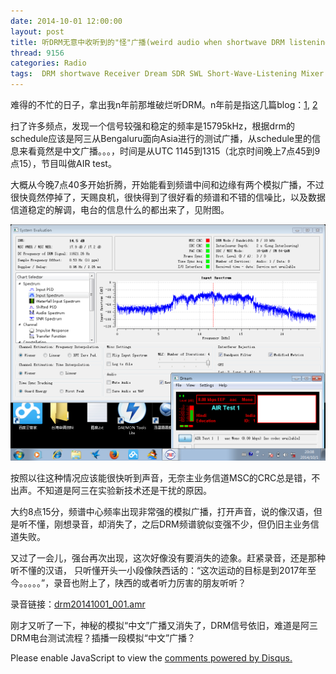 ```yaml
---
date: 2014-10-01 12:00:00
layout: post
title: 听DRM无意中收听到的"怪"广播(weird audio when shortwave DRM listening)
thread: 9156
categories: Radio
tags:  DRM shortwave Receiver Dream SDR SWL Short-Wave-Listening Mixer 455kHz-12kHz-Mixer
---
```



<div id="google_translate_element"></div><script type="text/javascript">
function googleTranslateElementInit() {
  new google.translate.TranslateElement({pageLanguage: 'zh-CN', layout: google.translate.TranslateElement.InlineLayout.HORIZONTAL, multilanguagePage: true, gaTrack: true, gaId: 'UA-56112029-1'}, 'google_translate_element');
}
</script><script type="text/javascript" src="//translate.google.com/translate_a/element.js?cb=googleTranslateElementInit"></script>



难得的不忙的日子，拿出我n年前那堆破烂听DRM。n年前是指这几篇blog：[1](http://sdr-x.github.io/%E7%BB%88%E4%BA%8E%E6%88%90%E5%8A%9F%E6%94%B6%E5%90%AC%E5%BE%B7%E5%B9%BF%E5%92%8C%E4%BF%84%E7%BD%97%E6%96%AF%E7%9A%84DRM%E7%9F%AD%E6%B3%A2%E5%B9%BF%E6%92%AD%28DRM%20shortwave%20radio%20receiving%20result%20-%20deutsche%20welle%20and%20Russia%29/), [2](http://sdr-x.github.io/DRM%E6%8E%A5%E6%94%B6%E5%8F%8Amatlab%E5%AE%9E%E9%AA%8C%28DRM%20shortwave%20radio%20receiving%20experiment%29/)

扫了许多频点，发现一个信号较强和稳定的频率是15795kHz，根据drm的schedule应该是阿三从Bengaluru面向Asia进行的测试广播，从schedule里的信息来看竟然是中文广播。。。，时间是从UTC 1145到1315（北京时间晚上7点45到9点15），节目叫做AIR test。

大概从今晚7点40多开始折腾，开始能看到频谱中间和边缘有两个模拟广播，不过很快竟然停掉了，天赐良机，很快得到了很好看的频谱和不错的信噪比，以及数据信道稳定的解调，电台的信息什么的都出来了，见附图。

![](../media/drm-snapshot-2014-10-01.png)

按照以往这种情况应该能很快听到声音，无奈主业务信道MSC的CRC总是错，不出声。不知道是阿三在实验新技术还是干扰的原因。

大约8点15分，频谱中心频率出现非常强的模拟广播，打开声音，说的像汉语，但是听不懂，刚想录音，却消失了，之后DRM频谱貌似变强不少，但仍旧主业务信道失败。

又过了一会儿，强台再次出现，这次好像没有要消失的迹象。赶紧录音，还是那种听不懂的汉语，
只听懂开头一小段像陕西话的：“这次运动的目标是到2017年至今。。。。。”，录音也附上了，陕西的或者听力厉害的朋友听听？

录音链接：[drm20141001_001.amr](../media/drm20141001_001.amr)
  
刚才又听了一下，神秘的模拟“中文”广播又消失了，DRM信号依旧，难道是阿三DRM电台测试流程？插播一段模拟“中文”广播？ 


<div id="disqus_thread"></div>
<script type="text/javascript">
    /* * * CONFIGURATION VARIABLES: EDIT BEFORE PASTING INTO YOUR WEBPAGE * * */
    var disqus_shortname = 'jiaoxianjun'; // required: replace example with your forum shortname

    /* * * DON'T EDIT BELOW THIS LINE * * */
    (function() {
        var dsq = document.createElement('script'); dsq.type = 'text/javascript'; dsq.async = true;
        dsq.src = '//' + disqus_shortname + '.disqus.com/embed.js';
        (document.getElementsByTagName('head')[0] || document.getElementsByTagName('body')[0]).appendChild(dsq);
    })();
</script>
<noscript>Please enable JavaScript to view the <a href="http://disqus.com/?ref_noscript">comments powered by Disqus.</a></noscript>


<script>
  (function(i,s,o,g,r,a,m){i['GoogleAnalyticsObject']=r;i[r]=i[r]||function(){
  (i[r].q=i[r].q||[]).push(arguments)},i[r].l=1*new Date();a=s.createElement(o),
  m=s.getElementsByTagName(o)[0];a.async=1;a.src=g;m.parentNode.insertBefore(a,m)
  })(window,document,'script','//www.google-analytics.com/analytics.js','ga');

  ga('create', 'UA-56112029-1', 'auto');
  ga('send', 'pageview');

</script>
